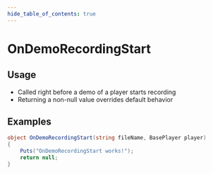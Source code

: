 ```yaml
---
hide_table_of_contents: true
---
```


# OnDemoRecordingStart

## Usage

* Called right before a demo of a player starts recording
* Returning a non-null value overrides default behavior

## Examples

```csharp title=""
object OnDemoRecordingStart(string fileName, BasePlayer player)
{
    Puts("OnDemoRecordingStart works!");
    return null;
}
```
